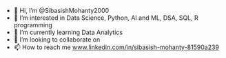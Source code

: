 - 👋 Hi, I’m @SibasishMohanty2000
- 👀 I’m interested in Data Science, Python, AI and ML, DSA, SQL, R programming
- 🌱 I’m currently learning Data Analytics
- 💞️ I’m looking to collaborate on 
- 📫 How to reach me www.linkedin.com/in/sibasish-mohanty-81590a239 

<!---
SibasishMohanty2000/SibasishMohanty2000 is a ✨ special ✨ repository because its `README.md` (this file) appears on your GitHub profile.
You can click the Preview link to take a look at your changes.
--->
